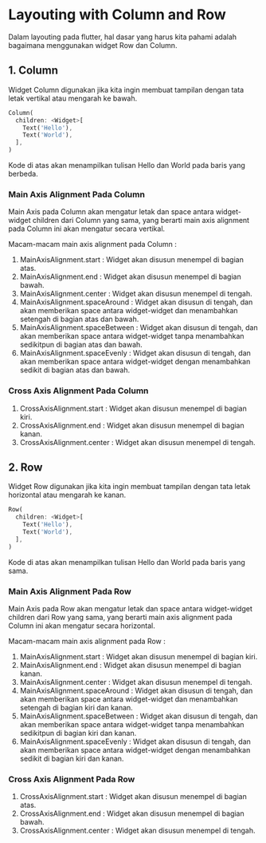 # Layouting with Column and Row

Dalam layouting pada flutter, hal dasar yang harus kita pahami adalah bagaimana menggunakan widget Row dan Column.

## 1. Column
Widget Column digunakan jika kita ingin membuat tampilan dengan tata letak vertikal atau mengarah ke bawah.
```dart
Column(
  children: <Widget>[
    Text('Hello'),
    Text('World'),
  ],
)
```
Kode di atas akan menampilkan tulisan Hello dan World pada baris yang berbeda.

### Main Axis Alignment Pada Column
Main Axis pada Column akan mengatur letak dan space antara widget-widget children dari Column yang sama, yang berarti main axis alignment pada Column ini akan mengatur secara vertikal.

Macam-macam main axis alignment pada Column :
1. MainAxisAlignment.start : Widget akan disusun menempel di bagian atas.
2. MainAxisAlignment.end : Widget akan disusun menempel di bagian bawah.
3. MainAxisAlignment.center : Widget akan disusun menempel di tengah.
4. MainAxisAlignment.spaceAround : Widget akan disusun di tengah, dan akan memberikan space antara widget-widget dan menambahkan setengah di bagian atas dan bawah.
5. MainAxisAlignment.spaceBetween : Widget akan disusun di tengah, dan akan memberikan space antara widget-widget tanpa menambahkan sedikitpun di bagian atas dan bawah.
6. MainAxisAlignment.spaceEvenly : Widget akan disusun di tengah, dan akan memberikan space antara widget-widget dengan menambahkan sedikit di bagian atas dan bawah.

### Cross Axis Alignment Pada Column
1. CrossAxisAlignment.start : Widget akan disusun menempel di bagian kiri.
2. CrossAxisAlignment.end : Widget akan disusun menempel di bagian kanan.
3. CrossAxisAlignment.center : Widget akan disusun menempel di tengah.

## 2. Row
Widget Row digunakan jika kita ingin membuat tampilan dengan tata letak horizontal atau mengarah ke kanan.
```dart
Row(
  children: <Widget>[
    Text('Hello'),
    Text('World'),
  ],
)
```
Kode di atas akan menampilkan tulisan Hello dan World pada baris yang sama.

### Main Axis Alignment Pada Row
Main Axis pada Row akan mengatur letak dan space antara widget-widget children dari Row yang sama, yang berarti main axis alignment pada Column ini akan mengatur secara horizontal.

Macam-macam main axis alignment pada Row :
1. MainAxisAlignment.start : Widget akan disusun menempel di bagian kiri.
2. MainAxisAlignment.end : Widget akan disusun menempel di bagian kanan.
3. MainAxisAlignment.center : Widget akan disusun menempel di tengah.
4. MainAxisAlignment.spaceAround : Widget akan disusun di tengah, dan akan memberikan space antara widget-widget dan menambahkan setengah di bagian kiri dan kanan.
5. MainAxisAlignment.spaceBetween : Widget akan disusun di tengah, dan akan memberikan space antara widget-widget tanpa menambahkan sedikitpun di bagian kiri dan kanan.
6. MainAxisAlignment.spaceEvenly : Widget akan disusun di tengah, dan akan memberikan space antara widget-widget dengan menambahkan sedikit di bagian kiri dan kanan.

### Cross Axis Alignment Pada Row
1. CrossAxisAlignment.start : Widget akan disusun menempel di bagian atas.
2. CrossAxisAlignment.end : Widget akan disusun menempel di bagian bawah.
3. CrossAxisAlignment.center : Widget akan disusun menempel di tengah.